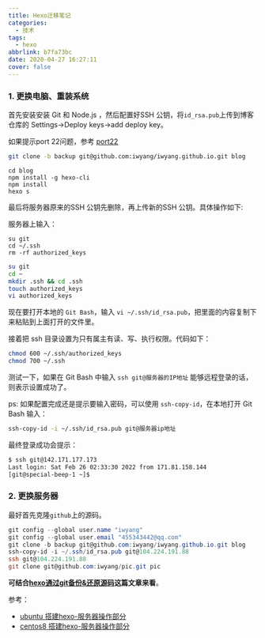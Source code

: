 ```yaml
---
title: Hexo迁移笔记
categories:
  - 技术
tags:
  - hexo
abbrlink: b7fa73bc
date: 2020-04-27 16:27:11
cover: false
---
```

### 1. 更换电脑、重装系统        

首先安装安装 Git 和 Node.js  ，然后配置好SSH 公钥，将`id_rsa.pub`上传到博客仓库的 Settings->Deploy keys->add deploy key。

如果提示port 22问题，参考 [port22](/archives/2284a148/?highlight=port)

```bash
git clone -b backup git@github.com:iwyang/iwyang.github.io.git blog 
```

```
cd blog
npm install -g hexo-cli	    
npm install	
hexo s
```

最后将服务器原来的SSH 公钥先删除，再上传新的SSH 公钥。具体操作如下:

服务器上输入：

```
su git
cd ~/.ssh
rm -rf authorized_keys
```

```bash
su git
cd ~
mkdir .ssh && cd .ssh
touch authorized_keys
vi authorized_keys
```

现在要打开本地的 `Git Bash`，输入 `vi ~/.ssh/id_rsa.pub`，把里面的内容复制下来粘贴到上面打开的文件里。

接着把 ssh 目录设置为只有属主有读、写、执行权限。代码如下：

```bash
chmod 600 ~/.ssh/authorized_keys
chmod 700 ~/.ssh
```

测试一下，如果在 Git Bash 中输入 `ssh git@服务器的IP地址` 能够远程登录的话，则表示设置成功了。

ps: 如果配置完成还是提示要输入密码，可以使用 `ssh-copy-id`，在本地打开 Git Bash 输入：

```bash
ssh-copy-id -i ~/.ssh/id_rsa.pub git@服务器ip地址
```

最终登录成功会提示：

```bash
$ ssh git@142.171.177.173
Last login: Sat Feb 26 02:33:30 2022 from 171.81.158.144
[git@special-beep-1 ~]$
```

###  2. 更换服务器

最好首先克隆`github`上的源码。

```powershell
git config --global user.name "iwyang"
git config --global user.email "455343442@qq.com"
git clone -b backup git@github.com:iwyang/iwyang.github.io.git blog
ssh-copy-id -i ~/.ssh/id_rsa.pub git@104.224.191.88
ssh git@104.224.191.88
git clone git@github.com:iwyang/pic.git pic
```

**可结合[hexo通过git备份&还原源码](https://bore.vip/archives/hexo-backup/)这篇文章来看**。

参考：

+ [ubuntu 搭建hexo-服务器操作部分](https://bore.vip/archives/45284.html#服务器%E6%93%8D%E4%BD%9C)
+ [centos8 搭建hexo-服务器操作部分](https://bore.vip/archives/cb52221e.html#服务器%E6%93%8D%E4%BD%9C)

